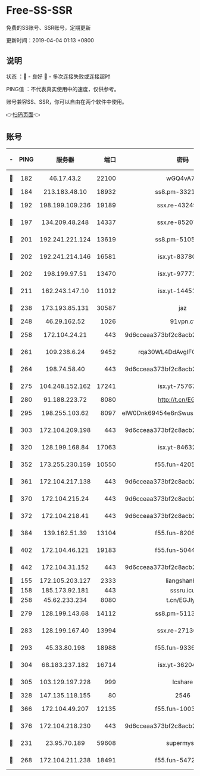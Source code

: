 # Free-SS-SSR

免费的SS账号、SSR账号，定期更新

更新时间：2019-04-04 01:13 +0800

## 说明

状态     ：🙂 - 良好 🙁 - 多次连接失败或连接超时

PING值   ：不代表真实使用中的速度，仅供参考。

账号兼容SS、SSR，你可以自由在两个软件中使用。

👉[扫码页面](https://liesauer.github.io/Free-SS-SSR/)👈

## 账号

|-|PING|服务器|端口|密码|加密方式|区域|
|:----:|:----:|:-----:|-----:|:----:|:----:|:----:|
|🙂|182|46.17.43.2|22100|wGQ4vA7D|aes-256-gcm|RU|
|🙂|184|213.183.48.10|18932|ss8.pm-33211781|rc4-md5|RU|
|🙂|192|198.199.109.236|19189|ssx.re-43249557|aes-256-cfb|US|
|🙂|197|134.209.48.248|14337|ssx.re-85207480|aes-256-cfb|US|
|🙂|201|192.241.221.124|13619|ss8.pm-51057962|aes-256-cfb|US|
|🙂|202|192.241.214.146|16581|isx.yt-83780241|aes-256-cfb|US|
|🙂|202|198.199.97.51|13470|isx.yt-97771805|aes-256-cfb|US|
|🙂|211|162.243.147.10|11012|isx.yt-14451395|aes-256-cfb|US|
|🙂|238|173.193.85.131|30587|jaz|aes-256-cfb|US|
|🙂|248|46.29.162.52|1026|91vpn.cf|rc4-md5|RU|
|🙂|258|172.104.24.21|443|9d6cceaa373bf2c8acb22e60b6a58be6|aes-256-cfb|US|
|🙂|261|109.238.6.24|9452|rqa30WL4DdAvgIFG6Fs3znzTa|aes-256-cfb|FR|
|🙂|264|198.74.58.40|443|9d6cceaa373bf2c8acb22e60b6a58be6|aes-256-cfb|US|
|🙂|275|104.248.152.162|17241|isx.yt-75767202|aes-256-cfb|SG|
|🙂|280|91.188.223.72|8080|http://t.cn/EGJIyrl|rc4-md5|RU|
|🙂|295|198.255.103.62|8097|eIW0Dnk69454e6nSwuspv9DmS201tQ0D|aes-256-cfb|US|
|🙂|303|172.104.209.198|443|9d6cceaa373bf2c8acb22e60b6a58be6|aes-256-cfb|US|
|🙂|320|128.199.168.84|17063|isx.yt-84632014|aes-256-cfb|SG|
|🙂|352|173.255.230.159|10550|f55.fun-42056790|aes-256-cfb|US|
|🙂|361|172.104.217.138|443|9d6cceaa373bf2c8acb22e60b6a58be6|aes-256-cfb|US|
|🙂|370|172.104.215.24|443|9d6cceaa373bf2c8acb22e60b6a58be6|aes-256-cfb|US|
|🙂|372|172.104.218.41|443|9d6cceaa373bf2c8acb22e60b6a58be6|aes-256-cfb|US|
|🙂|384|139.162.51.39|13104|f55.fun-82060458|aes-256-cfb|SG|
|🙂|402|172.104.46.121|19183|f55.fun-50446313|aes-256-cfb|SG|
|🙂|442|172.104.31.152|443|9d6cceaa373bf2c8acb22e60b6a58be6|aes-256-cfb|US|
|🙂|155|172.105.203.127|2333|liangshanbo|chacha20|JP|
|🙂|158|185.173.92.181|443|sssru.icu|rc4-md5|RU|
|🙂|258|45.62.233.234|8080|t.cn/EGJIyrl|rc4-md5|CA|
|🙂|279|128.199.143.68|14112|ss8.pm-51133545|aes-256-cfb|SG|
|🙂|283|128.199.167.40|13994|ssx.re-27130562|aes-256-cfb|SG|
|🙂|293|45.33.80.198|18988|f55.fun-93362245|aes-256-cfb|US|
|🙂|304|68.183.237.182|16714|isx.yt-36204757|aes-256-cfb|SG|
|🙂|305|103.129.197.228|999|lcshare|aes-256-cfb|US|
|🙂|328|147.135.118.155|80|2546|chacha20|US|
|🙂|366|172.104.49.207|12135|f55.fun-10038011|aes-256-cfb|SG|
|🙂|376|172.104.218.230|443|9d6cceaa373bf2c8acb22e60b6a58be6|aes-256-cfb|US|
|🙁|231|23.95.70.189|59608|supermyssr|chacha20-ietf|US|
|🙁|268|172.104.211.238|18491|f55.fun-54724290|aes-256-cfb|US|
